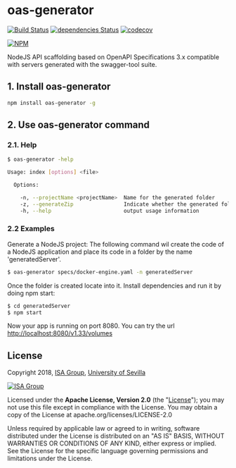 # oas-generator

[![Build Status](https://travis-ci.org/isa-group/oas-generator.svg?branch=master)](https://travis-ci.org/isa-group/oas-generator)
[![dependencies Status](https://david-dm.org/isa-group/oas-generator/status.svg)](https://david-dm.org/isa-group/oas-generator)
[![codecov](https://codecov.io/gh/isa-group/oas-generator/branch/master/graph/badge.svg)](https://codecov.io/gh/isa-group/oas-generator)

[![NPM](https://nodei.co/npm/oas-generator.png?downloads=true&downloadRank=true&stars=true)](https://nodei.co/npm/oas-generator/)

NodeJS API scaffolding based on OpenAPI Specifications 3.x compatible with servers generated with the swagger-tool suite.

## 1\. Install oas-generator

```bash
npm install oas-generator -g
```

## 2\. Use oas-generator command

### 2.1\. Help

```bash
$ oas-generator -help

Usage: index [options] <file>

  Options:

    -n, --projectName <projectName>  Name for the generated folder
    -z, --generateZip                Indicate whether the generated folder must be deleted after compression
    -h, --help                       output usage information
```

### 2.2 Examples

Generate a NodeJS project: The following command wil create the code of a NodeJS application and place its code in a folder by the name 'generatedServer'.

```bash
$ oas-generator specs/docker-engine.yaml -n generatedServer
```

Once the folder is created locate into it. Install dependencies and run it by doing npm start:

```bash
$ cd generatedServer
$ npm start
```

Now your app is running on port 8080.
You can try the url [http://localhost:8080/v1.33/volumes](http://localhost:8080/v1.33/volumes)

## License

Copyright 2018, [ISA Group](http://www.isa.us.es), [University of Sevilla](http://www.us.es)

[![ISA Group](http://www.isa.us.es/2.0/assets/img/theme/logo2.png)](http://www.isa.us.es)

Licensed under the **Apache License, Version 2.0** (the "[License](./LICENSE)"); you may not use this file except in compliance with the License. You may obtain a copy of the License at apache.org/licenses/LICENSE-2.0

Unless required by applicable law or agreed to in writing, software distributed under the License is distributed on an "AS IS" BASIS, WITHOUT WARRANTIES OR CONDITIONS OF ANY KIND, either express or implied. See the License for the specific language governing permissions and limitations under the License.
